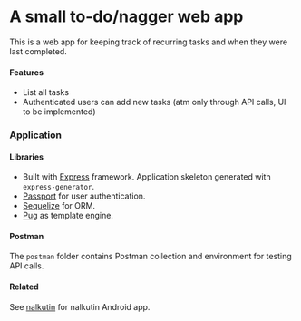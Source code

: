 # A small to-do/nagger web app

This is a web app for keeping track of recurring tasks and when they were last completed.

#### Features

* List all tasks
* Authenticated users can add new tasks (atm only through API calls, UI to be implemented)

### Application

#### Libraries

* Built with [Express](https://expressjs.com/) framework. Application skeleton generated with `express-generator`.
* [Passport](http://www.passportjs.org) for user authentication.
* [Sequelize](http://docs.sequelizejs.com) for ORM.
* [Pug](https://pugjs.org) as template engine.

#### Postman

The `postman` folder contains Postman collection and environment for testing API calls.

#### Related

See [nalkutin](https://github.com/ninjyni/nalkutin) for nalkutin Android app.
